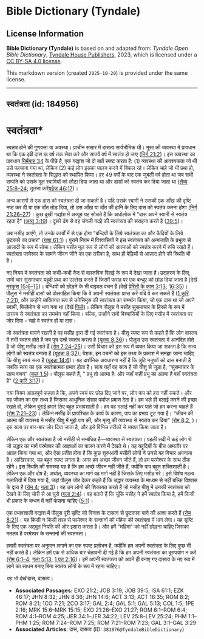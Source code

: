 # Bible Dictionary (Tyndale)

## License Information

**Bible Dictionary (Tyndale)** is based on and adapted from: _Tyndale Open Bible Dictionary_, [Tyndale House Publishers](https://tyndaleopenresources.com/), 2023, which is licensed under a [CC BY-SA 4.0 license](https://creativecommons.org/licenses/by-sa/4.0/legalcode.en).

This markdown version (created `2025-10-20`) is provided under the same license.



--------------------------------

## स्वतंत्रता (id: 184956)

स्वतंत्रता\*
============

स्वतंत्र होने की गुणवत्ता या अवस्था। प्राचीन संसार में दासत्व सार्वभौमिक थी। मूसा की व्यवस्था में प्रावधान था कि एक इब्री दास छः वर्ष तक सेवा करे और सातवें वर्ष में स्वतंत्र हो जाए ([निर्ग 21:2](https://ref.ly/Exod21:2))। इस व्यवस्था का प्रावधान [यिर्मयाह 34](https://ref.ly/Jer34:1-Jer34:22) के पीछे है, एक गद्यांश जो दो बातें स्पष्ट करता है: (1\) व्यवस्था की आवश्यकता जो थी उसे पहचाना गया था, लेकिन (2\) कई लोग इसका पालन करने में विफल रहे। लेकिन चाहे जो भी प्रथा हो, व्यवस्था ने स्वतंत्रता के सिद्धांत को स्थापित किया। हर 49 वर्षों के बाद एक जुबली वर्ष होता था जब सभी सम्पति को उसके मूल स्वामियों को लौटा दिया जाता था और दासों को स्वतंत्र कर दिया जाता था ([लैव्य 25:8–24](https://ref.ly/Lev25:8-Lev25:24); तुलना करें[यहेज 46:17](https://ref.ly/Ezek46:17))।

अन्य कारणों से एक दास को स्वतंत्रता दी जा सकती है। यदि उसके स्वामी ने उसकी एक आँख की दृष्टि नष्ट कर दी या एक दाँत तोड़ दिया, तो उस आँख या दाँत की हानि के लिए दास को स्वतंत्र करना होगा ([निर्ग 21:26–27](https://ref.ly/Exod21:26-Exod21:27))। कुछ दुखी गद्यांश में अय्यूब यह सोचते है कि अधोलोक में "दास अपने स्वामी से स्वतंत्र रहता है" ([अय्यू 3:19](https://ref.ly/Job3:19))। दूसरे ढंग से वह जंगली गदहे की स्वतंत्रता की सराहना करते है ([39:5](https://ref.ly/Job39:5))।

जब मसीह आएंगे, तो उनके कार्यों में से एक होगा "बन्दियों के लिये स्वतंत्रता का और कैदियों के लिये छुटकारे का प्रचार" ([यशा 61:1](https://ref.ly/Isa61:1))। पुराने नियम में विश्वासियों ने इस स्वतंत्रता को अन्यजाति के प्रभुत्व से आज़ादी के रूप में सोचा। लेकिन मसीह मूल रूप से लोगों की आत्माओं को स्वतंत्र करने में रुचि रखते हैं। स्वतंत्रता परमेश्वर के सामने जीवन जीने का एक तरीका है, साथ ही बेड़ियों से आज़ाद होने की स्थिति भी है।

नए नियम में स्वतंत्रता को कभी\-कभी कैद से वास्तविक रिहाई के रूप में देखा जाता है।उदाहरण के लिए, सभी चार सुसमाचार यहूदी प्रथा का उल्लेख करते हैं जिसमें फसह पर एक बन्धुए को छोड़ दिया जाता है (देखें [मरकुस 15:6–15](https://ref.ly/Mark15:6-Mark15:15))। बन्धियों को छोड़ने के भी बाइबल वचन हैं (देखें [प्रेरितों के काम 3:13](https://ref.ly/Acts3:13); [16:35](https://ref.ly/Acts16:35))। पौलुस ने मसीही दासों को प्रोत्साहित किया कि वे अपनी स्वतंत्रता प्राप्त करें यदि वे कर सकते हैं ([1 कुरि 7:21](https://ref.ly/1Cor7:21)), और उन्होंने व्यक्तिगत रूप से उनेसिमुस की स्वतंत्रता का समर्थन किया, जो एक दास था जो अपने स्वामी, फिलेमोन से भाग गया था (देखें [फिले](https://ref.ly/Phlm1:1-Phlm1:25))। लेकिन पौलुस ने मसीह सुसमाचार के हिस्से के रूप में दासत्व से स्वतंत्रता का समर्थन नहीं किया। बल्कि, उन्होंने सभी विश्वासियों के लिए मसीह में स्वतंत्रता पर जोर दिया \- चाहे वे स्वतंत्र हों या दास।

जो स्वतंत्रता मायने रखती है वह मसीह द्वारा दी गई स्वतंत्रता है। यीशु स्पष्ट रूप से कहते हैं कि लोग वास्तव में तभी स्वतंत्र होते हैं जब पुत्र उन्हें स्वतंत्र करता है ([यूहन्ना 8:36](https://ref.ly/John8:36))। पौलुस उस स्वतंत्रता में आनंदित होते है जो यीशु मसीह लाते हैं ([रोम 7:24–25](https://ref.ly/Rom7:24-Rom7:25))। उसी विचार को इस रूप में व्यक्त किया जा सकता है कि सत्य लोगों को स्वतंत्र बनाता है ([यूहन्ना 8:32](https://ref.ly/John8:32)); बेशक, इन वचनों को इस तथ्य के प्रकाश में समझा जाना चाहिए कि यीशु स्वयं सत्य हैं ([यूहन्ना 14:6](https://ref.ly/John14:6))। यह दार्शनिक अवधारणा नहीं है कि त्रुटि मनुष्यों को दास बनाती है जबकि सत्य का एक स्वतंत्रात्मक प्रभाव होता है। सत्य यहाँ वह सत्य है जो यीशु से जुड़ा है, "सुसमाचार के सत्य वचन" ([कुल 1:5](https://ref.ly/Col1:5))। पौलुस कहते हैं, " प्रभु तो आत्मा है: और जहाँ कहीं प्रभु का आत्मा है वहाँ स्वतंत्रता है" ([2 कुरि 3:17](https://ref.ly/2Cor3:17))।

नया नियम आग्रहपूर्ण कहता है कि, अपने स्वयं पर छोड़ दिए जाने पर, लोग पाप को हरा नहीं सकते। और यह जीवन का एक तथ्य है जिसका आधुनिक संसार पर्याप्त प्रमाण देता है। हम भले ही भलाई करने की इच्छा रखते हों, लेकिन बुराई हमारे लिए बहुत प्रभावशाली है। हम वह भलाई नहीं कर पाते जो हम करना चाहते हैं ([रोम 7:21–23](https://ref.ly/Rom7:21-Rom7:23))। लेकिन मसीह के प्रायश्चित के कार्य के कारण, पाप का प्रभाव टूट गया है। “जीवन की आत्मा की व्यवस्था ने मसीह यीशु में मुझे पाप की, और मृत्यु की व्यवस्था से स्वतंत्र कर दिया” ([रोम 8:2](https://ref.ly/Rom8:2), )। इस सत्य पर बार\-बार जोर दिया जाता है, और इसे विभिन्न तरीकों से व्यक्त किया जाता है।

लेकिन एक और स्वतंत्रता है जो मसीही से सम्बंधित है—व्यवस्था से स्वतंत्रता। पहली सदी में कई लोग थे जो उद्धार का मार्ग परमेश्वर की आज्ञाओं का पालन करने में देखते थे। यह यहूदियों के बीच आमतौर पर आग्रह किया गया था, और ऐसा प्रतीत होता है कि कुछ शुरुआती मसीही लोगों ने उनसे यह विचार अपनाया है। आखिरकार, यह बहुत स्पष्ट लगता है: अगर हम अच्छा जीवन जीते हैं, तो हम परमेश्वर के साथ ठीक रहेंगे। इस स्थिति की समस्या यह है कि हम अच्छे जीवन नहीं जीते हैं, क्योंकि पाप बहुत शक्तिशाली है। लेकिन एक और दोष है; अर्थात्, व्यवस्था का मार्ग वह मार्ग नहीं है जिसके लिए मसीह मरे। इसे विशेष महत्व गला‍तियों में दिया गया है, जहां पौलुस जोर देकर कहते हैं कि उद्धार व्यवस्था के माध्यम से नहीं बल्कि विश्वास के द्वारा है ([रोम 4](https://ref.ly/Rom4:1-Rom4:25); [गला 3](https://ref.ly/Gal3:1-Gal3:29))। वह उन लोगों की शिकायत करते हैं जो मसीह यीशु में उनकी स्वतंत्रता को देखने के लिए चोरी से आ घुसे ([गला 2:4](https://ref.ly/Gal2:4))। वह बताते हैं कि चूंकि मसीह ने हमें स्वतंत्र किया है, हमें किसी भी प्रकार के बन्धन में नहीं फंसना चाहिए ([5:1](https://ref.ly/Gal5:1))।

एक प्रभावशाली गद्यांश में पौलुस पूरी सृष्टि को विनाश के दासत्व से छुटकारा पाने की आशा करते हैं ([रोम 8:21](https://ref.ly/Rom8:21))। यह किसी न किसी तरह से परमेश्वर के सन्तानों की महिमा की स्वतंत्रता में भाग लेगा। यह सृष्टि के लिए एक अद्भुत नियति की ओर इशारा करता है। और हमें "महिमा" को नहीं छोड़ना चाहिए जिसका मतलब है परमेश्वर के सन्तानों की स्वतंत्रता।

हमारी स्वतंत्रता पर अनुमान लगाने का एक स्पष्ट प्रलोभन है, क्योंकि हम अपनी स्वतंत्रता के लिए कुछ भी नहीं करते हैं। लेकिन हमें एक से अधिक बार चेतावनी दी गई है कि हम अपनी स्वतंत्रता का दुरुपयोग न करें ([रोम 6:1–4](https://ref.ly/Rom6:1-Rom6:4); [गला 5:13](https://ref.ly/Gal5:13); [1 पत 2:16](https://ref.ly/1Pet2:16))। हमें अपनी स्वतंत्रता को अपने ही बनाए गए दासत्व के नए रूप में लाने का साधन बनाए बिना स्वतंत्र लोगों के रूप में रहना चाहिए।

*यह भी देखें* दास, दासत्व।

* **Associated Passages:** EXO 21:2; JOB 3:19; JOB 39:5; ISA 61:1; EZK 46:17; JHN 8:32; JHN 8:36; JHN 14:6; ACT 3:13; ACT 16:35; ROM 8:2; ROM 8:21; 1CO 7:21; 2CO 3:17; GAL 2:4; GAL 5:1; GAL 5:13; COL 1:5; 1PE 2:16; MRK 15:6–MRK 15:15; EXO 21:26–EXO 21:27; ROM 6:1–ROM 6:4; ROM 4:1–ROM 4:25; JER 34:1–JER 34:22; LEV 25:8–LEV 25:24; PHM 1:1–PHM 1:25; ROM 7:24–ROM 7:25; ROM 7:21–ROM 7:23; GAL 3:1–GAL 3:29
* **Associated Articles:** दास, दासत्व (ID: `381876@TyndaleBibleDictionary`)

